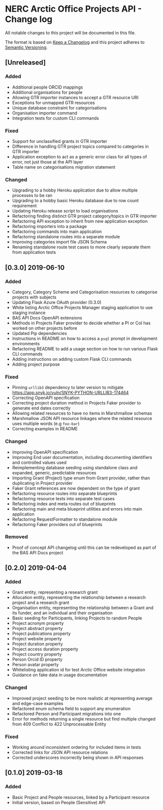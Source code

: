 # NERC Arctic Office Projects API - Change log

All notable changes to this project will be documented in this file.

The format is based on [Keep a Changelog](http://keepachangelog.com/en/1.0.0/)
and this project adheres to [Semantic Versioning](http://semver.org/spec/v2.0.0.html).

## [Unreleased]

### Added

* Additional people ORCID mappings
* Additional organisations for people
* Allowing GTR importer instances to accept a GTR resource URI
* Exceptions for unmapped GTR resources
* Unique database constraint for categorisations
* Organisation importer command
* Integration tests for custom CLI commands

### Fixed

* Support for unclassified grants in GTR importer
* Difference in handling GTR project topics compared to categories in GTR importer
* Application exception to act as a generic error class for all types of error, not just those at the API layer
* Table name on categorisations migration statement

### Changed

* Upgrading to a hobby Heroku application due to allow multiple processes to be ran
* Upgrading to a hobby basic Heroku database due to row count requirement
* Updating Heroku release script to load organisations
* Refactoring finding distinct GTR project category/topics in GTR importer
* Refactoring API exception to inherit from new application exception
* Refactoring importers into a package
* Refactoring commands into main application
* Refactoring standalone routes into a separate module
* Improving categories import file JSON Schema
* Renaming standalone route test cases to more clearly separate them from application tests

## [0.3.0] 2019-06-10

### Added

* Category, Category Scheme and Categorisation resources to categorise projects with subjects
* Updating Flask Azure OAuth provider (0.3.0)
* White listing Arctic Office Projects Manager staging application to use staging instance
* BAS API Docs OpenAPI extensions
* Methods in Projects Faker provider to decide whether a PI or CoI has worked on other projects before
* Updated Pip dependencies
* Instructions in README on how to access a `psql` prompt in development environments
* Refactoring README to add a usage section on how to run various Flask CLI commands
* Adding instructions on adding custom Flask CLI commands
* Adding project purpose

### Fixed

* Pinning `urllib3` dependency to later version to mitigate https://app.snyk.io/vuln/SNYK-PYTHON-URLLIB3-174464 
* Correcting OpenAPI specification
* Correcting project duration method in Projects Faker provider to generate end dates correctly
* Allowing related resources to have no items in Marshmallow schemas
* Marshmallow JSON API resource linkages where the related resource uses multiple words (e.g `foo-bar`)
* Correcting examples in README

### Changed

* Improving OpenAPI specification
* Improving End user documentation, including documenting identifiers and controlled values used
* Reimplementing database seeding using standalone class and expanded, generic, predictable resources 
* Importing Grant (Project) type enum from Grant provider, rather than duplicating in Project provider
* Faker Grant references are now dependent on the type of grant
* Refactoring resource routes into separate blueprints
* Refactoring resource tests into separate test cases
* Refactoring index and meta routes out of blueprints
* Refactoring main and meta blueprint utilities and errors into main application
* Refactoring RequestFormatter to standalone module
* Refactoring Faker providers out of blueprints

### Removed

* Proof of concept API changelog until this can be redeveloped as part of the BAS API Docs project

## [0.2.0] 2019-04-04

### Added

* Grant entity, representing a research grant
* Allocation entity, representing the relationship between a research project and a research grant
* Organisation entity, representing the relationship between a Grant and its funder, and an individual and their 
  organisation
* Basic seeding for Participants, linking Projects to random People
* Project acronym property
* Project abstract property
* Project publications property
* Project website property
* Project duration property
* Project access duration property
* Project country property
* Person Orcid ID property
* Person avatar property
* Whitelisting application id for test Arctic Office website integration
* Guidance on fake data in usage documentation

### Changed

* Improved project seeding to be more realistic at representing average and edge-case examples
* Refactored enum schema field to support any enumeration
* Refactored Person and Participant migrations into one
* Error for methods returning a single resource but find multiple changed from 409 Conflict to 422 Unprocessable Entity

### Fixed

* Working around inconsistent ordering for included items in tests
* Corrected links for JSON API resource relations
* Corrected underscores incorrectly being shown in API responses

## [0.1.0] 2019-03-18

### Added

* Basic Project and People resources, linked by a Participant resource
* Initial version, based on People (Sensitive) API
